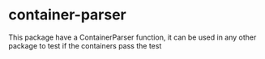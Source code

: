 # container-parser

This package have a ContainerParser function, it can be used in any other package to test if the containers pass the test
